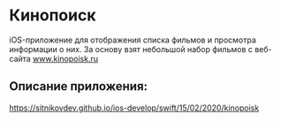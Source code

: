 # Кинопоиск

iOS-приложение для отображения списка фильмов и просмотра информации о них. За основу взят небольшой набор фильмов с веб-сайта www.kinopoisk.ru


Описание приложения:
--

https://sitnikovdev.github.io/ios-develop/swift/15/02/2020/kinopoisk



